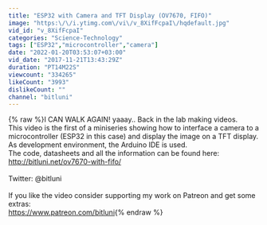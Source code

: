 ```yaml
---
title: "ESP32 with Camera and TFT Display (OV7670, FIFO)"
image: "https:\/\/i.ytimg.com\/vi\/v_8XifFcpaI\/hqdefault.jpg"
vid_id: "v_8XifFcpaI"
categories: "Science-Technology"
tags: ["ESP32","microcontroller","camera"]
date: "2022-01-20T03:53:07+03:00"
vid_date: "2017-11-21T13:43:29Z"
duration: "PT14M22S"
viewcount: "334265"
likeCount: "3993"
dislikeCount: ""
channel: "bitluni"
---
```

{% raw %}I CAN WALK AGAIN! yaaay.. Back in the lab making videos.<br />This video is the first of a miniseries showing how to interface a camera to a microcontroller (ESP32 in this case) and display the image on a TFT display. As development environment, the Arduino IDE is used.<br />The code, datasheets and all the information can be found here:<br /><a rel="nofollow" target="blank" href="http://bitluni.net/ov7670-with-fifo/">http://bitluni.net/ov7670-with-fifo/</a><br /><br />Twitter: @bitluni<br /><br />If you like the video consider supporting my work on Patreon and get some extras:<br /><a rel="nofollow" target="blank" href="https://www.patreon.com/bitluni">https://www.patreon.com/bitluni</a>{% endraw %}
